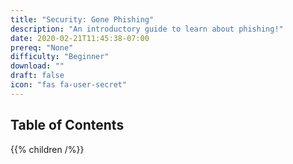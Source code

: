 ```yaml
---
title: "Security: Gone Phishing"
description: "An introductory guide to learn about phishing!"
date: 2020-02-21T11:45:38-07:00
prereq: "None"
difficulty: "Beginner"
download: ""
draft: false
icon: "fas fa-user-secret"
---
```


## Table of Contents

{{% children /%}}
